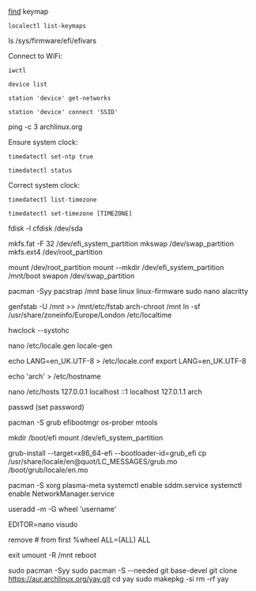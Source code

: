 [find](https://wiki.archlinux.org/title/Linux_console/Keyboard_configuration) keymap

`localectl list-keymaps` 



ls /sys/firmware/efi/efivars

Connect to WiFi:

`iwctl`

`device list`

`station 'device' get-networks`

`station 'device' connect 'SSID'`

ping -c 3 archlinux.org


Ensure system clock:

`timedatectl set-ntp true`

`timedatectl status`

Correct system clock:

`timedatectl list-timezone`

`timedatectl set-timezone [TIMEZONE]`

fdisk -l
cfdisk /dev/sda

mkfs.fat -F 32 /dev/efi_system_partition
mkswap /dev/swap_partition
mkfs.ext4 /dev/root_partition

mount /dev/root_partition
mount --mkdir /dev/efi_system_partition /mnt/boot
swapon /dev/swap_partition

pacman -Syy
pacstrap /mnt base linux linux-firmware sudo nano alacritty

genfstab -U /mnt >> /mnt/etc/fstab
arch-chroot /mnt
ln -sf /usr/share/zoneinfo/Europe/London /etc/localtime

hwclock --systohc

nano /etc/locale.gen
locale-gen

echo LANG=en_UK.UTF-8 > /etc/locale.conf
export LANG=en_UK.UTF-8

echo 'arch' > /etc/hostname

nano /etc/hosts
127.0.0.1	localhost
::1		localhost
127.0.1.1	arch

passwd (set password)

pacman -S grub efibootmgr os-prober mtools

mkdir /boot/efi
mount /dev/efi_system_partition

grub-install --target=x86_64-efi --bootloader-id=grub_efi
cp /usr/share/locale/en\@quot/LC_MESSAGES/grub.mo /boot/grub/locale/en.mo

pacman -S xorg plasma-meta
systemctl enable sddm.service
systemctl enable NetworkManager.service

useradd -m -G wheel 'username'

EDITOR=nano visudo

remove # from first %wheel ALL=(ALL) ALL

exit
umount -R /mnt
reboot

sudo pacman -Syy
sudo pacman -S --needed git base-devel
git clone https://aur.archlinux.org/yay.git
cd yay
sudo makepkg -si
rm -rf yay
